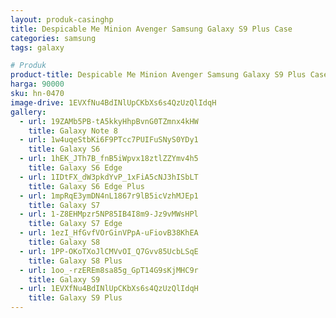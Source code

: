```yaml
---
layout: produk-casinghp
title: Despicable Me Minion Avenger Samsung Galaxy S9 Plus Case
categories: samsung
tags: galaxy

# Produk
product-title: Despicable Me Minion Avenger Samsung Galaxy S9 Plus Case
harga: 90000
sku: hn-0470
image-drive: 1EVXfNu4BdINlUpCKbXs6s4QzUzQlIdqH
gallery:
  - url: 19ZAMb5PB-tA5kkyHhpBvnG0TZmnx4kHW
    title: Galaxy Note 8
  - url: 1w4uqeStbKi6F9PTcc7PUIFuSNyS0YDy1
    title: Galaxy S6
  - url: 1hEK_JTh7B_fnB5iWpvx18ztlZZYmv4h5
    title: Galaxy S6 Edge
  - url: 1IDtFX_dW3pkdYvP_1xFiA5cNJ3hISbLT
    title: Galaxy S6 Edge Plus
  - url: 1mpRqE3ymDN4nL1867r9lB5icVzhMJEp1
    title: Galaxy S7
  - url: 1-Z8EHMpzr5NP85IB4I8m9-Jz9vMWsHPl
    title: Galaxy S7 Edge
  - url: 1ezI_HfGvfVOrGinVPpA-uFiovB38KhEA
    title: Galaxy S8
  - url: 1PP-OKoTXoJlCMVvOI_Q7Gvv85UcbLSqE
    title: Galaxy S8 Plus
  - url: 1oo_-rzEREm8sa85g_GpT14G9sKjMHC9r
    title: Galaxy S9
  - url: 1EVXfNu4BdINlUpCKbXs6s4QzUzQlIdqH
    title: Galaxy S9 Plus
---
```

